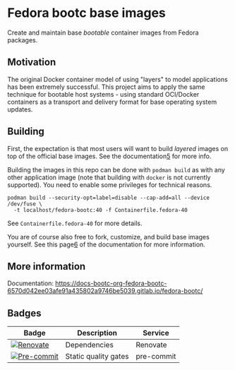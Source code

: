 # Fedora bootc base images

Create and maintain base *bootable* container images from Fedora packages.

## Motivation

The original Docker container model of using "layers" to model applications has
been extremely successful. This project aims to apply the same technique for
bootable host systems - using standard OCI/Docker containers as a transport and
delivery format for base operating system updates.

## Building

First, the expectation is that most users will want to build *layered* images
on top of the official base images. See the documentation[5] for more info.

Building the images in this repo can be done with `podman build` as with any
other application image (note that building with `docker` is not currently
supported). You need to enable some privileges for technical reasons.

```
podman build --security-opt=label=disable --cap-add=all --device /dev/fuse \
  -t localhost/fedora-bootc:40 -f Containerfile.fedora-40
```

See `Containerfile.fedora-40` for more details.

You are of course also free to fork, customize, and build base images yourself.
See this page[6] of the documentation for more information.

## More information

Documentation: <https://docs-bootc-org-fedora-bootc-6570d042ee03afe91a435802a9746be5039.gitlab.io/fedora-bootc/>

## Badges

| Badge                   | Description          | Service      |
| ----------------------- | -------------------- | ------------ |
| [![Renovate][1]][2]     | Dependencies         | Renovate     |
| [![Pre-commit][3]][4]   | Static quality gates | pre-commit   |

[1]: https://img.shields.io/badge/renovate-enabled-brightgreen?logo=renovate
[2]: https://renovatebot.com
[3]: https://img.shields.io/badge/pre--commit-enabled-brightgreen?logo=pre-commit
[4]: https://pre-commit.com/
[5]: https://docs-bootc-org-fedora-bootc-6570d042ee03afe91a435802a9746be5039.gitlab.io/fedora-bootc/building-containers/
[6]: https://docs-bootc-org-fedora-bootc-6570d042ee03afe91a435802a9746be5039.gitlab.io/fedora-bootc/building-custom-base/

